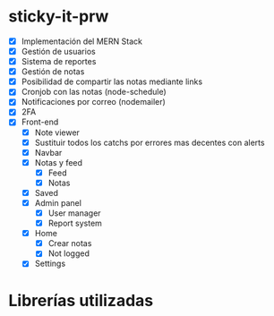 # sticky-it-prw

- [X] Implementación del MERN Stack
- [X] Gestión de usuarios
- [X] Sistema de reportes
- [X] Gestión de notas
- [X] Posibilidad de compartir las notas mediante links
- [X] Cronjob con las notas (node-schedule)
- [X] Notificaciones por correo (nodemailer)
- [X] 2FA
- [X] Front-end
    - [X] Note viewer
    - [X] Sustituir todos los catchs por errores mas decentes con alerts
    - [X] Navbar
    - [X] Notas y feed
        - [X] Feed
        - [X] Notas
    - [X] Saved
    - [X] Admin panel
        - [X] User manager
        - [X] Report system
    - [X] Home
        - [X] Crear notas
        - [X] Not logged
    - [X] Settings

# Librerías utilizadas